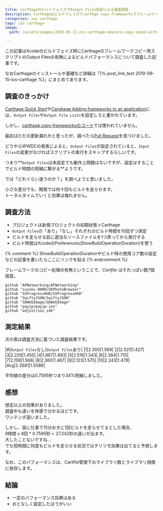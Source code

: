 ```yaml
---
title: CarthageのビルドフェイズでOutput Files指定による速度調査
description: Carthageはビルドフェイズでcarthge copy-frameworksでフレームワークをコピーしているが、これを差異があればコピースクリプトを走らせる方法があり高速化に繋がる。その方法と効果について調査した記事。
categories: ios carthage
tags: ios carthage
image:
  path: /assets/images/2020-05-13-ios-carthage-measure-copy-speed-with-output-files/eyecatch.png

---
```

この記事はXcodeのビルドフェイズ時にCarthageのフレームワークコピー用スクリプトのOutput Filesの有無によるビルドパフォーマンスについて調査した記事です。

なおCarthageのインストールや基礎など詳細は「{% post_link_text 2019-09-15-ios-carthage %}」にまとめてあります。

## 調査のきっかけ

[Carthage Quick Start](https://github.com/Carthage/Carthage#quick-start)や[Carghage Adding frameworks to an application](https://github.com/Carthage/Carthage#adding-frameworks-to-an-application)には、`Output Files`や`Output File Lists`を設定しろと書かれています。

しかし、[carthage copy-frameworksのコード](https://github.com/Carthage/Carthage/blob/master/Source/carthage/CopyFrameworks.swift)では使われていません。

最初はただの更新漏れかと思ったが、調べたら[Pull Request](https://github.com/Carthage/Carthage/pull/2025)を見つけました。

どうやらWWDCの発表によると、`Output Files`が設定されていると、`Input Files`の変更がなければスクリプトの実行をスキップするらしいです。

つまり**`Output Files`は未設定でも動作上問題はないですが、設定はすることでビルド時間の短縮に繋がる**ようです。

では「どれぐらい違うのか？」を調べようと思いました。

小さな差分でも、開発では何十回もビルドを走らせます。  
トータルタイムでいくと効果は侮れません。


## 調査方法

- プロジェクトは新規プロジェクトの初期状態＋Carthage
- `Output Files`の「あり」「なし」それぞれのビルド時間を10回ずつ測定
- ビルドを走らせる前に適当なソースファイルを1つ弄ってから実行する
- ビルド時間はXcodeのPreferences(ShowBuildOperationDuration)を使う

{% comment %}
ShowBuildOperationDurationやビルド時の使用コア数の設定などの記事を書いたらここにリンクを貼る
{% endcomment %}


フレームワークのコピー処理の有無ということで、*Cartfile* はそれっぽい数7個用意。
```
github "AFNetworking/AFNetworking"
github "suzuki-0000/SKPhotoBrowser"
github "SVProgressHUD/SVProgressHUD"
github "SwiftyJSON/SwiftyJSON"
github "SDWebImage/SDWebImage"
github "payjp/payjp-ios"
github "adjust/ios_sdk"
```

## 測定結果

次の表は調査方法に基づいた調査結果です。

|#|`Output Files`なし|`Output Files`あり|
|1|2.300|1.569|
|2|2.521|1.427|
|3|2.229|1.455|
|4|1.867|1.493|
|5|2.516|1.343|
|6|2.364|1.710|
|7|2.158|1.568|
|8|2.360|1.467|
|9|2.123|1.575|
|10|2.243|1.479|
|Avg|2.2681|1.5086|

平均値の差分は0.7595秒つまり34%短縮しました。

## 感想

想定以上の効果がありました。  
調査中も違いを体感で分かるほどです。  
ワンテンポ違いました。

しかし、仮に仕事で15分おきに1回ビルドを走らせてるとした場合、  
9時間 x 4回 * 0.7595秒 = 27.342秒の違いが出ます。  
大したことないですね…  
でも短時間に何度もビルドを走らせる状況ではチリツモ効果は出てると予想します。

なお、このパフォーマンスは、Cartfile管理下のライブラリ数とライブラリ規模に依存します。

## 結論

- 一定のパフォーマンス効果はある
- おとなしく設定したほうがいい
